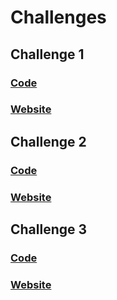 # Challenges
## Challenge 1
### [Code](https://github.com/OmegaRogue/ConqueringResponsiveLayouts/tree/master/Challenge_1)
### [Website](Challenge_1/index.html)
## Challenge 2
### [Code](https://github.com/OmegaRogue/ConqueringResponsiveLayouts/tree/master/Challenge_2)
### [Website](Challenge_2/index.html)
## Challenge 3
### [Code](https://github.com/OmegaRogue/ConqueringResponsiveLayouts/tree/master/Challenge_3)
### [Website](Challenge_3/index.html)